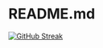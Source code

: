 # README.md

[![GitHub Streak](http://github-readme-streak-stats.herokuapp.com?user=KyeongSeop&theme=merko&date_format=%5BY.%5Dn.j&locale=ko)](https://git.io/streak-stats)
